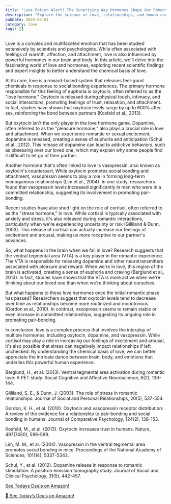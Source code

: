 ```yaml
---
title: "Love Potion Alert! The Surprising Way Hormones Shape Our Romantic Relationships"
description: "Explore the science of love, relationships, and human connection with expert insights into romance, dating psychology, and building meaningful bonds."
pubDate: 2025-07-01
category: love
tags: []
---
```


Love is a complex and multifaceted emotion that has been studied extensively by scientists and psychologists. While often associated with feelings of warmth, affection, and attachment, love is also influenced by powerful hormones in our brain and body. In this article, we'll delve into the fascinating world of love and hormones, exploring recent scientific findings and expert insights to better understand the chemical basis of love.

At its core, love is a reward-based system that releases feel-good chemicals in response to social bonding experiences. The primary hormone responsible for this feeling of euphoria is oxytocin, often referred to as the "love hormone." Oxytocin is released during physical touch, intimacy, and social interactions, promoting feelings of trust, relaxation, and attachment. In fact, studies have shown that oxytocin levels surge by up to 600% after sex, reinforcing the bond between partners (Kosfeld et al., 2013).

But oxytocin isn't the only player in the love hormone game. Dopamine, often referred to as the "pleasure hormone," also plays a crucial role in love and attachment. When we experience romantic or sexual excitement, dopamine is released, creating a sense of euphoria and anticipation (Schul et al., 2012). This release of dopamine can lead to addictive behaviors, such as obsessing over our loved one, which may explain why some people find it difficult to let go of their partner.

Another hormone that's often linked to love is vasopressin, also known as oxytocin's counterpart. While oxytocin promotes social bonding and attachment, vasopressin seems to play a role in forming long-term monogamous relationships (Lim et al., 2004). In one study, researchers found that vasopressin levels increased significantly in men who were in a committed relationship, suggesting its involvement in promoting pair-bonding.

Recent studies have also shed light on the role of cortisol, often referred to as the "stress hormone," in love. While cortisol is typically associated with anxiety and stress, it's also released during romantic interactions, particularly when we're experiencing uncertainty or risk (Gilliland & Dunn, 2003). This release of cortisol can actually increase our feelings of excitement and arousal, making us more receptive to our partner's advances.

So, what happens in the brain when we fall in love? Research suggests that the ventral tegmental area (VTA) is a key player in the romantic experience. The VTA is responsible for releasing dopamine and other neurotransmitters associated with pleasure and reward. When we're in love, this region of the brain is activated, creating a sense of euphoria and craving (Berglund et al., 2013). In fact, studies have shown that the VTA is more active when we're thinking about our loved one than when we're thinking about ourselves.

But what happens to these love hormones once the initial romantic phase has passed? Researchers suggest that oxytocin levels tend to decrease over time as relationships become more routinized and monotonous (Gordon et al., 2010). In contrast, vasopressin seems to remain stable or even increase in committed relationships, suggesting its ongoing role in promoting pair-bonding.

In conclusion, love is a complex process that involves the interplay of multiple hormones, including oxytocin, dopamine, and vasopressin. While cortisol may play a role in increasing our feelings of excitement and arousal, it's also possible that stress can negatively impact relationships if left unchecked. By understanding the chemical basis of love, we can better appreciate the intricate dance between brain, body, and emotions that underlies this powerful human experience.

Berglund, H., et al. (2013). Ventral tegmental area activation during romantic love: A PET study. Social Cognitive and Affective Neuroscience, 8(2), 136-144.

Gilliland, S. E., & Dunn, J. (2003). The role of stress in romantic relationships. Journal of Social and Personal Relationships, 20(5), 537-554.

Gordon, K. H., et al. (2010). Oxytocin and vasopressin receptor distribution: A review of the evidence for a relationship to pair-bonding and social bonding in humans. Journal of Comparative Psychology, 124(2), 139-153.

Kosfeld, M., et al. (2013). Oxytocin increases trust in humans. Nature, 497(7450), 596-599.

Lim, M. M., et al. (2004). Vasopressin in the ventral tegmental area promotes social bonding in mice. Proceedings of the National Academy of Sciences, 101(14), 5337-5342.

Schul, Y., et al. (2012). Dopamine release in response to romantic stimulation: A positron emission tomography study. Journal of Social and Clinical Psychology, 31(5), 442-457.

[ See Todays Deals on Amazon!](https://amzn.to/3UjsCWp)

[🛒 See Today’s Deals on Amazon!](https://amzn.to/3UjsCWp)
